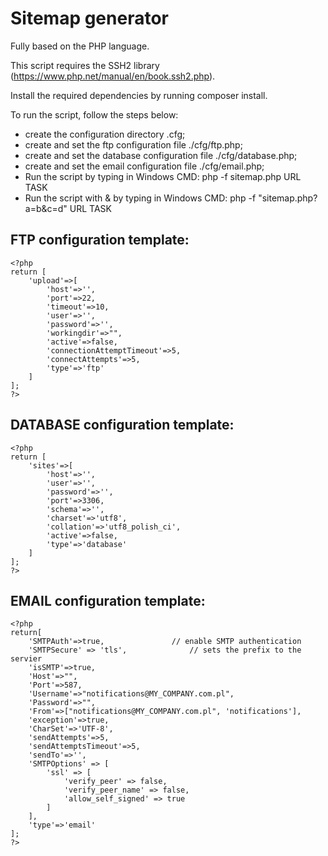 # Sitemap generator

Fully based on the PHP language.

This script requires the SSH2 library (https://www.php.net/manual/en/book.ssh2.php).

Install the required dependencies by running composer install.

To run the script, follow the steps below:

- create the configuration directory .cfg;
- create and set the ftp configuration file ./cfg/ftp.php;
- create and set the database configuration file ./cfg/database.php;
- create and set the email configuration file ./cfg/email.php;
- Run the script by typing in Windows CMD: php -f sitemap.php URL TASK
- Run the script with & by typing in Windows CMD: php -f "sitemap.php?a=b&c=d" URL TASK

## FTP configuration template:
```
<?php
return [
    'upload'=>[
        'host'=>'',
        'port'=>22,
        'timeout'=>10,
        'user'=>'',
        'password'=>'',
        'workingdir'=>"",
		'active'=>false,
        'connectionAttemptTimeout'=>5,
        'connectAttempts'=>5,
        'type'=>'ftp'
    ]
];
?>
```
## DATABASE configuration template:
```
<?php
return [
	'sites'=>[
		'host'=>'',
		'user'=>'',
		'password'=>'',
		'port'=>3306,
		'schema'=>'',
		'charset'=>'utf8',
		'collation'=>'utf8_polish_ci',
        'active'=>false,
        'type'=>'database'
	]
];
?>
```
## EMAIL configuration template:
```
<?php
return[
    'SMTPAuth'=>true,               // enable SMTP authentication
    'SMTPSecure' => 'tls',              // sets the prefix to the servier
    'isSMTP'=>true,
    'Host'=>"",
    'Port'=>587,
    'Username'=>"notifications@MY_COMPANY.com.pl",
    'Password'=>"",
    'From'=>["notifications@MY_COMPANY.com.pl", 'notifications'],
    'exception'=>true,
    'CharSet'=>'UTF-8',
    'sendAttempts'=>5,
    'sendAttemptsTimeout'=>5,
    'sendTo'=>'',
    'SMTPOptions' => [
        'ssl' => [
            'verify_peer' => false,
            'verify_peer_name' => false,
            'allow_self_signed' => true
        ]
    ],
    'type'=>'email'
];
?>
```